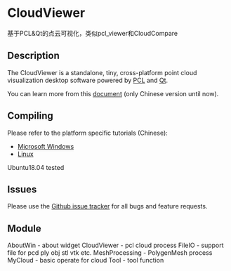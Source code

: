 # CloudViewer
基于PCL&Qt的点云可视化，类似pcl_viewer和CloudCompare

Description
-----------
The CloudViewer is a standalone, tiny, cross-platform point cloud visualization desktop software powered by [PCL](https://github.com/PointCloudLibrary/pcl) and [Qt](https://www.qt.io/).

You can learn more from this [document](https://github.com/nightn/CloudViewer/tree/master/doc/cloudviewer-detail-zh.md) (only Chinese version until now).

Compiling
---------
Please refer to the platform specific tutorials (Chinese):
 - [Microsoft Windows](https://github.com/nightn/CloudViewer/tree/master/doc/compiling-cloudviewer-windows.md)
 - [Linux](https://github.com/nightn/CloudViewer/tree/master/doc/compiling-cloudviewer-linux.md)
 
Ubuntu18.04 tested

Issues
------
Please use the [Github issue tracker](https://github.com/nightn/CloudViewer/issues) for all bugs and feature requests.

Module
------
AboutWin - about widget
CloudViewer - pcl cloud process
FileIO - support file for pcd ply obj stl vtk etc.
MeshProcessing - PolygenMesh process
MyCloud - basic operate for cloud
Tool - tool function